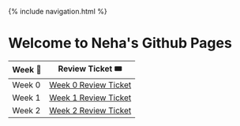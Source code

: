 {% include navigation.html %}
# Welcome to Neha's Github Pages

| Week 📆       |  Review Ticket 🎟 |
| ------------- | ---------------- |
| Week 0        | [Week 0 Review Ticket](https://github.com/nehapavani/CSP-Tri-3/issues/1)|
| Week 1        | [Week 1 Review Ticket](https://github.com/nehapavani/CSP-Tri-3/issues/2)|
| Week 2        | [Week 2 Review Ticket](https://github.com/nehapavani/CSP-Tri-3/issues/3)|
